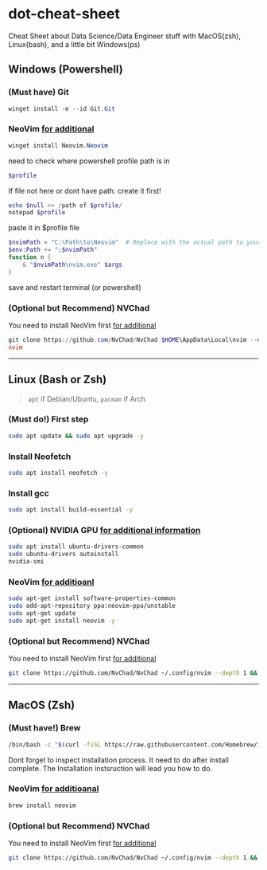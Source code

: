 # dot-cheat-sheet
Cheat Sheet about Data Science/Data Engineer stuff with MacOS(zsh), Linux(bash), and a little bit Windows(ps)

## Windows (Powershell)
### (Must have) Git
```powershell
winget install -e --id Git.Git
```
### NeoVim [for additional](https://github.com/neovim/neovim/wiki/Installing-Neovim)
```powershell
winget install Neovim.Neovim
```
need to check where powershell profile path is in
```powershell
$profile
```
If file not here or dont have path. create it first!
```powershell
echo $null >> /path of $profile/
notepad $profile
```
paste it in $profile file
```powershell
$nvimPath = "C:\Path\to\Neovim"  # Replace with the actual path to your Neovim installation
$env:Path += ";$nvimPath"
function n {
    & "$nvimPath\nvim.exe" $args
}
```
save and restart terminal (or powershell)
### (Optional but Recommend) NVChad
You need to install NeoVim first [for additional](https://nvchad.com/docs/quickstart/install)
```powershell
git clone https://github.com/NvChad/NvChad $HOME\AppData\Local\nvim --depth 1
nvim
```

---
## Linux (Bash or Zsh)
> `apt` if Debian/Ubuntu, `pacman` if Arch
### (Must do!) First step
```bash
sudo apt update && sudo apt upgrade -y
```
### Install Neofetch
```bash
sudo apt install neofetch -y
```
### Install gcc
```bash
sudo apt install build-essential -y
```
### (Optional) NVIDIA GPU [for additional information](https://ubuntu.com/tutorials/enabling-gpu-acceleration-on-ubuntu-on-wsl2-with-the-nvidia-cuda-platform#1-overview)
```bash
sudo apt install ubuntu-drivers-common
sudo ubuntu-drivers autoinstall
nvidia-smi
```
### NeoVim [for additioanl](https://github.com/neovim/neovim/wiki/Installing-Neovim)
```bash
sudo apt-get install software-properties-common
sudo add-apt-repository ppa:neovim-ppa/unstable
sudo apt-get update
sudo apt-get install neovim -y
```
### (Optional but Recommend) NVChad
You need to install NeoVim first [for additional](https://nvchad.com/docs/quickstart/install)
```bash
git clone https://github.com/NvChad/NvChad ~/.config/nvim --depth 1 && nvim
```

---
## MacOS (Zsh)
### (Must have!) Brew
```zsh
/bin/bash -c "$(curl -fsSL https://raw.githubusercontent.com/Homebrew/install/HEAD/install.sh)"
```
Dont forget to inspect installation process. It need to do after install complete. The Installation instsruction will lead you how to do.
### NeoVim [for additioanal](https://github.com/neovim/neovim/wiki/Installing-Neovim)
```zsh
brew install neovim
```
### (Optional but Recommend) NVChad
You need to install NeoVim first [for additional](https://nvchad.com/docs/quickstart/install)
```zsh
git clone https://github.com/NvChad/NvChad ~/.config/nvim --depth 1 && nvim
```
